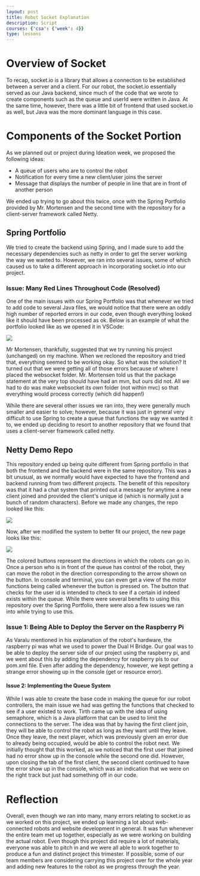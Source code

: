 ```yaml
---
layout: post
title: Robot Socket Explanation
description: Script
courses: {'csa': {'week': 4}}
type: lessons
---
```



# Overview of Socket

To recap, socket.io is a library that allows a connection to be established between a server and a client. For our robot, the socket.io essentially served as our Java backend, since much of the code that we wrote to create components such as the queue and userId were written in Java. At the same time, however, there was a little bit of frontend that used socket.io as well, but Java was the more dominant language in this case.

# Components of the Socket Portion

As we planned out or project during Ideation week, we proposed the following ideas:

- A queue of users who are to control the robot
- Notification for every time a new client/user joins the server
- Message that displays the number of people in line that are in front of another person

We ended up trying to go about this twice, once with the Spring Portfolio provided by Mr. Mortensen and the second time with the repository for a client-server framework called Netty. 

## Spring Portfolio

We tried to create the backend using Spring, and I made sure to add the necessary dependencies such as netty in order to get the server working the way we wanted to. However, we ran into several issues, some of which caused us to take a different approach in incorporating socket.io into our project. 


### Issue: Many Red Lines Throughout Code (Resolved)

One of the main issues with our Spring Portfolio was that whenever we tried to add code to several Java files, we would notice that there were an oddly high number of reported errors in our code, even though everything looked like it should have been processed as ok. Below is an example of what the portfolio looked like as we opened it in VSCode:

![]({{site.baseurl}}/images/errors.png)


Mr Mortensen, thankfully, suggested that we try running his project (unchanged) on my machine. When we recloned the repository and tried that, everything seemed to be working okay. So what was the solution? It turned out that we were getting all of those errors because of where I placed the websocket folder. Mr. Mortensen told us that the package statement at the very top should have had an mvn, but ours did not. All we had to do was make websocket its *own* folder (not within mvc) so that everything would process correctly (which did happen!)


While there are several other issues we ran into, they were generally much smaller and easier to solve; however, because it was just in general very difficult to use Spring to create a queue that functions the way we wanted it to, we ended up deciding to resort to another repository that we found that uses a client-server framework called netty.

## Netty Demo Repo

This repository ended up being quite different from Spring portfolio in that both the frontend and the backend were in the same repository. This was a bit unusual, as we normally would have expected to have the frontend and backend running from two different projects. The benefit of this repository was that it had a chat system that printed out a message for anytime a new client joined and provided the client's unique id (which is normally just a bunch of random characters). Before we made any changes, the repo looked like this:

![]({{site.baseurl}}/images/netty.png)

Now, after we modified the system to better fit our project, the new page looks like this:

![]({{site.baseurl}}/images/revamp.png)


The colored buttons represent the directions in which the robots can go in. Once a person who is in front of the queue has control of the robot, they can move the robot in the direction corresponding to the arrow shown on the button. In console and terminal, you can even get a view of the motor functions being called whenever the button is pressed on. The button that checks for the user id is intended to check to see if a certain id indeed exists within the queue. While there were several benefits to using this repository over the Spring Portfolio, there were also a few issues we ran into while trying to use this.


### Issue 1: Being Able to Deploy the Server on the Raspberry Pi

As Varalu mentioned in his explanation of the robot's hardware, the raspberry pi was what we used to power the Dual H Bridge. Our goal was to be able to deploy the server side of our project using the raspberry pi, and we went about this by adding the dependency for raspberry pis to our pom.xml file. Even after adding the dependency, however, we kept getting a strange error showing up in the console (get or resource error). 


#### Issue 2: Implementing the Queue System

While I was able to create the base code in making the queue for our robot controllers, the main issue we had was getting the functions that checked to see if a user existed to work. Tirth came up with the idea of using semaphore, which is a Java platform that can be used to limit the connections to the server. The idea was that by having the first client join, they will be able to control the robot as long as they want until they leave. Once they leave, the next player, which was previously given an error due to already being occupied, would be able to control the robot next. We initially thought that this worked, as we noticed that the first user that joined had no error show up in the console while the second one did. However, upon closing the tab of the first client, the second client continued to have the error show up in the console, which was an indication that we were on the right track but just had something off in our code. 

# Reflection

Overall, even though we ran into many, many errors relating to socket.io as we worked on this project, we ended up learning a lot about web-connected robots and website development in general. It was fun whenever the entire team met up together, especially as we were working on building the actual robot. Even though this project did require a lot of materials, everyone was able to pitch in and we were all able to work together to produce a fun and distinct project this trimester. If possible, some of our team members are considering carrying this project over for the whole year and adding new features to the robot as we progress through the year. 





